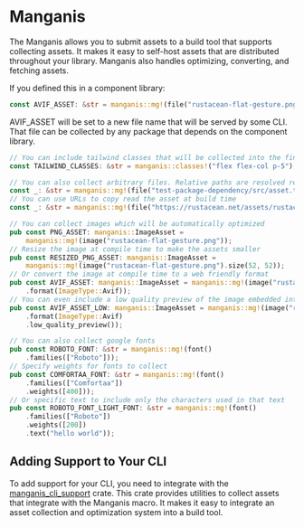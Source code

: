 # Manganis

The Manganis allows you to submit assets to a build tool that supports collecting assets. It makes it easy to self-host assets that are distributed throughout your library. Manganis also handles optimizing, converting, and fetching assets.

If you defined this in a component library:
```rust
const AVIF_ASSET: &str = manganis::mg!(file("rustacean-flat-gesture.png"));
```

AVIF_ASSET will be set to a new file name that will be served by some CLI. That file can be collected by any package that depends on the component library.

```rust
// You can include tailwind classes that will be collected into the final binary
const TAILWIND_CLASSES: &str = manganis::classes!("flex flex-col p-5");

// You can also collect arbitrary files. Relative paths are resolved relative to the package root
const _: &str = manganis::mg!(file("test-package-dependency/src/asset.txt"));
// You can use URLs to copy read the asset at build time
const _: &str = manganis::mg!(file("https://rustacean.net/assets/rustacean-flat-happy.png"));

// You can collect images which will be automatically optimized
pub const PNG_ASSET: manganis::ImageAsset =
    manganis::mg!(image("rustacean-flat-gesture.png"));
// Resize the image at compile time to make the assets smaller
pub const RESIZED_PNG_ASSET: manganis::ImageAsset =
    manganis::mg!(image("rustacean-flat-gesture.png").size(52, 52));
// Or convert the image at compile time to a web friendly format
pub const AVIF_ASSET: manganis::ImageAsset = manganis::mg!(image("rustacean-flat-gesture.png")
    .format(ImageType::Avif));
// You can even include a low quality preview of the image embedded into the url
pub const AVIF_ASSET_LOW: manganis::ImageAsset = manganis::mg!(image("rustacean-flat-gesture.png")
	.format(ImageType::Avif)
	.low_quality_preview());

// You can also collect google fonts
pub const ROBOTO_FONT: &str = manganis::mg!(font()
    .families(["Roboto"]));
// Specify weights for fonts to collect
pub const COMFORTAA_FONT: &str = manganis::mg!(font()
    .families(["Comfortaa"])
    .weights([400]));
// Or specific text to include only the characters used in that text
pub const ROBOTO_FONT_LIGHT_FONT: &str = manganis::mg!(font()
    .families(["Roboto"])
    .weights([200])
    .text("hello world"));
```

## Adding Support to Your CLI

To add support for your CLI, you need to integrate with the [manganis_cli_support](https://github.com/DioxusLabs/collect-assets/tree/master/cli-support) crate. This crate provides utilities to collect assets that integrate with the Manganis macro. It makes it easy to integrate an asset collection and optimization system into a build tool.
